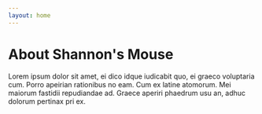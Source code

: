 ```yaml
---
layout: home
---
```

# About Shannon's Mouse

Lorem ipsum dolor sit amet, ei dico idque iudicabit quo, ei graeco voluptaria cum. Porro apeirian rationibus no eam. Cum ex latine atomorum. Mei maiorum fastidii repudiandae ad. Graece aperiri phaedrum usu an, adhuc dolorum pertinax pri ex.


